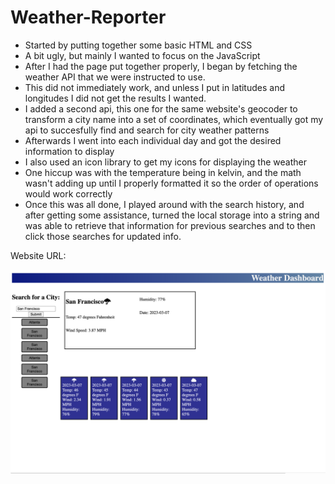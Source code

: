 # Weather-Reporter
- Started by putting together some basic HTML and CSS
- A bit ugly, but mainly I wanted to focus on the JavaScript
- After I had the page put together properly, I began by fetching the weather API that we were instructed to use.
- This did not immediately work, and unless I put in latitudes and longitudes I did not get the results I wanted.
- I added a second api, this one for the same website's geocoder to transform a city name into a set of coordinates, which eventually got my api to succesfully find and search for city weather patterns
- Afterwards I went into each individual day and got the desired information to display
- I also used an icon library to get my icons for displaying the weather
- One hiccup was with the temperature being in kelvin, and the math wasn't adding up until I properly formatted it so the order of operations would work correctly
- Once this was all done, I played around with the search history, and after getting some assistance, turned the local storage into a string and was able to retrieve that information for previous searches and to then click those searches for updated info.

Website URL:

![alt text](./assets/images/Screenshot.png)